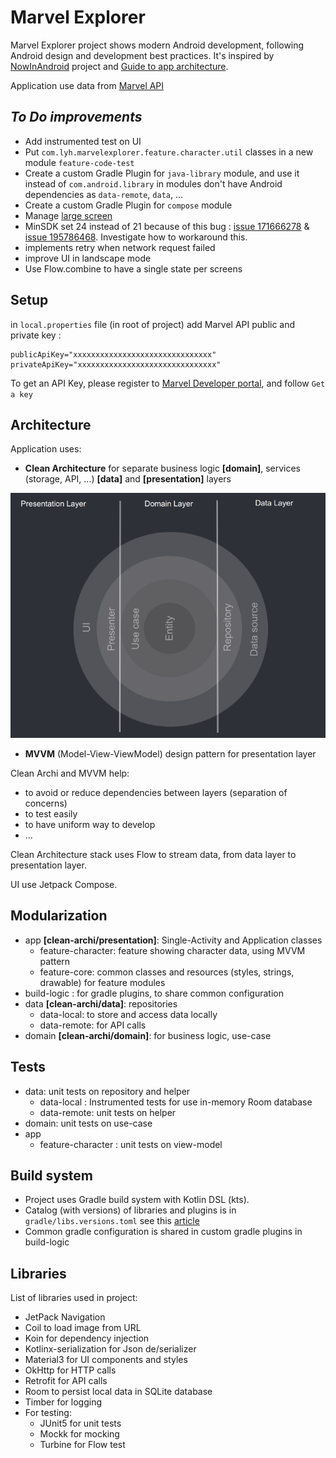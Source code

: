 # Marvel Explorer

Marvel Explorer project shows modern Android development, following Android design and development best practices. It's inspired by [NowInAndroid](https://github.com/android/nowinandroid) project and [Guide to app architecture](https://developer.android.com/topic/architecture).

Application use data from [Marvel API](https://developer.marvel.com/documentation/getting_started)

## _To Do improvements_

- Add instrumented test on UI
- Put `com.lyh.marvelexplorer.feature.character.util` classes in a new module `feature-code-test`
- Create a custom Gradle Plugin for `java-library` module, and use it instead of `com.android.library` in modules don't have Android dependencies as `data-remote`, `data`, ...
- Create a custom Gradle Plugin for `compose` module
- Manage [large screen](https://developer.android.com/guide/topics/large-screens/get-started-with-large-screens) 
- MinSDK set 24 instead of 21 because of this bug : [issue 171666278](https://issuetracker.google.com/issues/171666278) & [issue 195786468](https://issuetracker.google.com/issues/195786468). Investigate how to workaround this.
- implements retry when network request failed
- improve UI in landscape mode
- Use Flow.combine to have a single state per screens

## Setup

in `local.properties` file (in root of project) add Marvel API public and private key : 
```
publicApiKey="xxxxxxxxxxxxxxxxxxxxxxxxxxxxxxx"
privateApiKey="xxxxxxxxxxxxxxxxxxxxxxxxxxxxxxx"
```

To get an API Key, please register to [Marvel Developer portal](https://developer.marvel.com/account), and follow `Get a key`

## Architecture

Application uses:

- **Clean Architecture** for separate business logic **[domain]**, services (storage, API,
  ...) **[data]** and **[presentation]** layers

![Clean Architecture](doc/clean-archi.png)

- **MVVM** (Model-View-ViewModel) design pattern for presentation layer

Clean Archi and MVVM help:

- to avoid or reduce dependencies between layers (separation of concerns)
- to test easily
- to have uniform way to develop
- ...

Clean Architecture stack uses Flow to stream data, from data layer to presentation layer.

UI use Jetpack Compose.

## Modularization

- app **[clean-archi/presentation]**: Single-Activity and Application classes
    - feature-character: feature showing character data, using MVVM pattern
    - feature-core: common classes and resources (styles, strings, drawable) for feature modules
- build-logic : for gradle plugins, to share common configuration
- data **[clean-archi/data]**: repositories
    - data-local: to store and access data locally
    - data-remote: for API calls
- domain **[clean-archi/domain]**: for business logic, use-case

## Tests

- data: unit tests on repository and helper
    - data-local : Instrumented tests for use in-memory Room database
    - data-remote: unit tests on helper
- domain: unit tests on use-case
- app
    - feature-character : unit tests on view-model

## Build system

- Project uses Gradle build system with Kotlin DSL (kts).
- Catalog (with versions) of libraries and plugins is in `gradle/libs.versions.toml` see this [article](https://proandroiddev.com/gradle-version-catalogs-for-an-awesome-dependency-management-f2ba700ff894)
- Common gradle configuration is shared in custom gradle plugins in build-logic

## Libraries

List of libraries used in project:

- JetPack Navigation
- Coil to load image from URL
- Koin for dependency injection
- Kotlinx-serialization for Json de/serializer
- Material3 for UI components and styles
- OkHttp for HTTP calls
- Retrofit for API calls
- Room to persist local data in SQLite database
- Timber for logging
- For testing:
    - JUnit5 for unit tests
    - Mockk for mocking
    - Turbine for Flow test